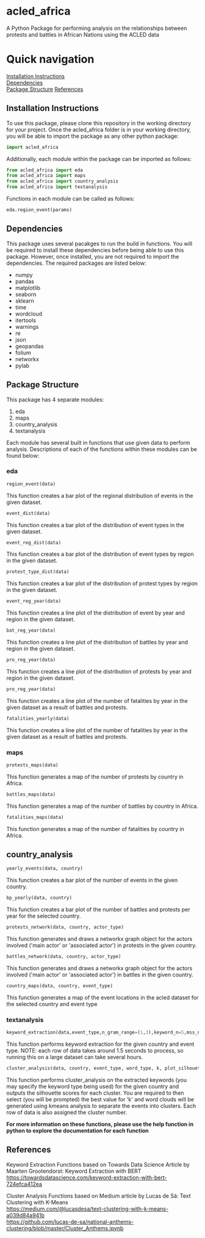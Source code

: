 # acled_africa
A Python Package for performing analysis on the relationships between protests and battles in African Nations using the ACLED data

# Quick navigation
[Installation Instructions](#installation-instructions)  
[Dependencies](#dependencies)  
[Package Structure](#package-structure)
[References](#references)

## Installation Instructions

To use this package, please clone this repository in the working directory for your project. Once the acled_africa folder is in your working directory, you will be able to import the package as any other python package:

```python
import acled_africa
```

Additionally, each module within the package can be imported as follows:

```python
from acled_africa import eda
from acled_africa import maps
from acled_africa import country_analysis
from acled_africa import textanalysis
```

Functions in each module can be called as follows:
```python
eda.region_event(params)
```

## Dependencies

This package uses several pacakges to run the build in functions. You will be required to install these dependencies before being able to use this package. However, once installed, you are not required to import the dependencies. The required packages are listed below:

* numpy
* pandas
* matplotlib
* seaborn
* sklearn
* time
* wordcloud
* itertools
* warnings
* re
* json
* geopandas
* folium
* networkx
* pylab

## Package Structure

This package has 4 separate modules:

1. eda
2. maps
3. country_analysis
4. textanalysis

Each module has several built in functions that use given data to perform analysis. Descriptions of each of the functions within these modules can be found below:

### eda

```python
region_event(data)
```
This function creates a bar plot of the regional distribution of events in the given dataset.


```python
event_dist(data)
```
This function creates a bar plot of the distribution of event types in the given dataset.


```python
event_reg_dist(data)
```
This function creates a bar plot of the distribution of event types by region in the given dataset.


```python
protest_type_dist(data)
```
This function creates a bar plot of the distribution of protest types by region in the given dataset.


```python
event_reg_year(data)
```
This function creates a line plot of the distribution of event by year and region in the given dataset.


```python
bat_reg_year(data)
```
This function creates a line plot of the distribution of battles by year and region in the given dataset.


```python
pro_reg_year(data)
```
This function creates a line plot of the distribution of protests by year and region in the given dataset.


```python
pro_reg_year(data)
```
This function creates a line plot of the number of fatalities by year in the given dataset as a result of battles and protests.


```python
fatalities_yearly(data)
```
This function creates a line plot of the number of fatalities by year in the given dataset as a result of battles and protests.


### maps

```python
protests_maps(data)
```
This function generates a map of the number of protests by country in Africa.


```python
battles_maps(data)
```
This function generates a map of the number of battles by country in Africa.


```python
fatalities_maps(data)
```
This function generates a map of the number of fatalities by country in Africa.


## country_analysis

```python
yearly_events(data, country)
```
This function creates a bar plot of the number of events in the given country.


```python
bp_yearly(data, country)
```
This function creates a bar plot of the number of battles and protests per year for the selected country.


```python
protests_network(data, country, actor_type)
```
This function generates and draws a networkx graph object for the actors involved ('main actor' or 'associated actor') in protests in the given country.


```python
battles_network(data, country, actor_type)
```
This function generates and draws a networkx graph object for the actors involved ('main actor' or 'associated actor') in battles in the given country.


```python
country_maps(data, country, event_type)
```
This function generates a map of the event locations in the acled dataset for the selected country and event type


### textanalysis

```python
keyword_extraction(data,event_type,n_gram_range=(1,3),keyword_n=5,mss_n=5,mss_nr=10,mmr_n=5,mmr_diversity=0.7)
```
This function performs keyword extraction for the given country and event type. NOTE: each row of data takes around 1.5 seconds to process, so running this on a large dataset can take several hours. 


```python
cluster_analysis(data, country, event_type, word_type, k, plot_silhouette=True, word_cloud=True, save=True)
```
This function performs cluster_analysis on the extracted keywords (you may specify the keyword type being used) for the given country and outputs the silhouette scores for each cluster. You are required to then select (you will be prompted) the best value for 'k' and word clouds will be generated using kmeans analysis to separate the events into clusters. Each row of data is also assigned the cluster number. 

**For more information on these functions, please use the help function in python to explore the documentation for each function**


## References

Keyword Extraction Functions based on Towards Data Science Article by Maarten Grootendorst: Keyword Extraction with BERT
https://towardsdatascience.com/keyword-extraction-with-bert-724efca412ea

Cluster Analysis Functions based on Medium article by Lucas de Sá: Text Clustering with K-Means  
https://medium.com/@lucasdesa/text-clustering-with-k-means-a039d84a941b   
https://github.com/lucas-de-sa/national-anthems-clustering/blob/master/Cluster_Anthems.ipynb



